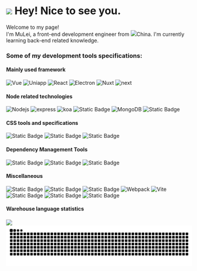 <h1><img src="https://emojis.slackmojis.com/emojis/images/1531849430/4246/blob-sunglasses.gif?1531849430" width="30"/> Hey! Nice to see you.</h1>

<p>
Welcome to my page!
</br> 
I'm MuLei, a front-end development engineer from 
<img src="https://img0.baidu.com/it/u=2905548764,1950105583&fm=253&fmt=auto&app=138&f=GIF?w=320&h=180" width="13"/>China. I'm currently learning back-end related knowledge.
<p>

<h3>Some of my development tools specifications:</h3>
<h4>Mainly used framework</h4>
  <img alt="Vue" src="https://img.shields.io/badge/-Vue-%23000000?style=flat-square&logo=vuedotjs" />
  <img alt="Uniapp" src="https://img.shields.io/badge/-Uniapp-%23000000?style=flat-square&logo=unicode" />
  <img alt="React" src="https://img.shields.io/badge/-React-%23000000?style=flat-square&logo=react" />
  <img alt="Electron" src="https://img.shields.io/badge/-Electron-%23000000?style=flat-square&logo=electron" />
  <img alt="Nuxt" src="https://img.shields.io/badge/-Nuxt-%23000000?style=flat-square&logo=nuxt" />
  <img alt="next" src="https://img.shields.io/badge/-Next-%23000?style=flat-square&logo=nextdotjs">


<h4>Node related technologies</h4>
  <img alt="Nodejs" src="https://img.shields.io/badge/-NodeJs-%23000000?style=flat-square&logo=nodedotjs" />
  <img alt="express" src="https://img.shields.io/badge/-Express-%23000000?style=flat-square&logo=express" />
  <img alt="koa" src="https://img.shields.io/badge/-Koa-%23000000?style=flat-square&logo=koa" />
  <img alt="Static Badge" src="https://img.shields.io/badge/-Nest-%23000000?style=flat-square&logo=nestjs">
  <img alt="MongoDB" src="https://img.shields.io/badge/-MongoDB-%23000000?style=flat-square&logo=mongodb" />
  <img alt="Static Badge" src="https://img.shields.io/badge/-Mysql-%23000000?style=flat-square&logo=mysql">


<h4>CSS tools and specifications</h4>
  <img alt="Static Badge" src="https://img.shields.io/badge/-Sass-000?style=flat-square&logo=sass">
  <img alt="Static Badge" src="https://img.shields.io/badge/-Less-000?style=flat-square&logo=less">
  <img alt="Static Badge" src="https://img.shields.io/badge/-BEM specification-000?style=flat-square&logo=bem">


<h4>Dependency Management Tools</h4>
  <img alt="Static Badge" src="https://img.shields.io/badge/-Npm-%23000?style=flat-square&logo=npm">
  <img alt="Static Badge" src="https://img.shields.io/badge/-Pnpm-%23000?style=flat-square&logo=pnpm">
  <img alt="Static Badge" src="https://img.shields.io/badge/-Yarn-%23000?style=flat-square&logo=yarn">

<h4>Miscellaneous</h4>
  <img alt="Static Badge" src="https://img.shields.io/badge/-Git-%23000?style=flat-square&logo=git">
  <img alt="Static Badge" src="https://img.shields.io/badge/-TypeScript-000?style=flat-square&logo=tsnode">
  <img alt="Static Badge" src="https://img.shields.io/badge/-ThreeJs-000?style=flat-square&logo=threedotjs">
  <img alt="Webpack" src="https://img.shields.io/badge/-Webpack-%23000000?style=flat-square&logo=webpack" > 
  <img alt="Vite" src="https://img.shields.io/badge/-Vite-%23000000?style=flat-square&logo=vite" />
  <img alt="Static Badge" src="https://img.shields.io/badge/-Docker-%23000?style=flat-square&logo=docker">
  <img alt="Static Badge" src="https://img.shields.io/badge/-Nginx-%23000?style=flat-square&logo=nginx">
  <img alt="Static Badge" src="https://img.shields.io/badge/-Jenkins-%23000?style=flat-square&logo=jenkins">



<!--语言使用统计：-->

#### Warehouse language statistics

<div>
<img align="center"  src="https://github-readme-stats.vercel.app/api/top-langs/?username=IsMShmily&theme=radical&layout=compact"  />
</div>
<div>
<img src="https://raw.githubusercontent.com/IsMShmily/IsMShmily/output/github-contribution-grid-snake-dark.svg"/>
</div>
<!-- IsMShmily -->
